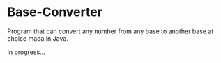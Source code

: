 # Base-Converter

Program that can convert any number from any base to another base at choice mada in Java.

In progress...
